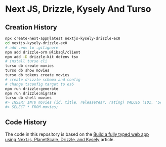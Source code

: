 # Next JS, Drizzle, Kysely And Turso

## Creation History

```bash
npx create-next-app@latest nextjs-kysely-drizzle-ex0
cd nextjs-kysely-drizzle-ex0
# add .env to .gitignore
npm add drizzle-orm @libsql/client
npm add -D drizzle-kit dotenv tsx
# install turso cli
turso db create movies
turso db show movies
turso db tokens create movies
# create drizzle schema and config
# change tsconfig target to es6
npm run drizzle:generate
npm run drizzle:migrate
turso db shell movies
#> INSERT INTO movies (id, title, releaseYear, rating) VALUES (101, 'Scarface', 1983, 10);
#> SELECT * FROM movies;
```

## Code History

The code in this repository is based on the
[Build a fully typed web app using Next.js, PlanetScale, Drizzle, and Kysely](https://www.ayoubkhial.com/blog/build-fully-typed-web-app-using-next.js-planetscale-drizzle-and-kysely)
article.
